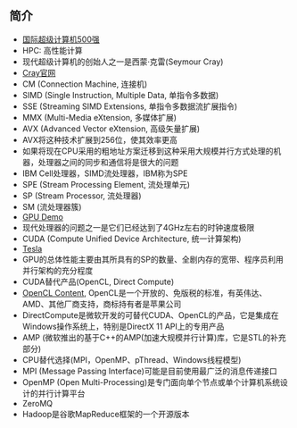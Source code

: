 ## 简介
  * [国际超级计算机500强](http://www.top500.org)
  * HPC: 高性能计算
  * 现代超级计算机的创始人之一是西蒙·克雷(Seymour Cray)
  * [Cray官网](http://www.cray.com)
  * CM (Connection Machine, 连接机)
  * SIMD (Single Instruction, Multiple Data, 单指令多数据)
  * SSE (Streaming SIMD Extensions, 单指令多数据流扩展指令)
  * MMX (Multi-Media eXtension, 多媒体扩展)
  * AVX (Advanced Vector eXtension, 高级矢量扩展)
  * AVX将这种技术扩展到256位，使其效率更高
  * 如果将现在CPU采用的粗地址方案迁移到这种采用大规模并行方式处理的机器，处理器之间的同步和通信将是很大的问题
  * IBM Cell处理器，SIMD流处理器，IBM称为SPE
  * SPE (Stream Processing Element, 流处理单元)
  * SP (Stream Processor, 流处理器)
  * SM (流处理器簇)
  * [GPU Demo](http://www.nvidia.com/object/cool_stuff.html)
  * 现代处理器的问题之一是它们已经达到了4GHz左右的时钟速度极限
  * CUDA (Compute Unified Device Architecture, 统一计算架构)
  * [Tesla](http://www.nvidia.com/object/tesla-servers.html)
  * GPU的总体性能主要由其所具有的SP的数量、全剧内存的宽带、程序员利用并行架构的充分程度
  * CUDA替代产品(OpenCL, Direct Compute)
  * [OpenCL Content](http://www.khronos.org/opencl/), OpenCL是一个开放的、免版税的标准，有英伟达、AMD、其他厂商支持，商标持有者是苹果公司
  * DirectCompute是微软开发的可替代CUDA、OpenCL的产品，它是集成在Windows操作系统上，特别是DirectX 11 API上的专用产品
  * AMP (微软推出的基于C++的AMP(加速大规模并行计算)库，它是STL的补充部分)
  * CPU替代选择(MPI，OpenMP、pThread、Windows线程模型)
  * MPI (Message Passing Interface)可能是目前使用最广泛的消息传递接口
  * OpenMP (Open Multi-Processing)是专门面向单个节点或单个计算机系统设计的并行计算平台
  * ZeroMQ
  * Hadoop是谷歌MapReduce框架的一个开源版本
